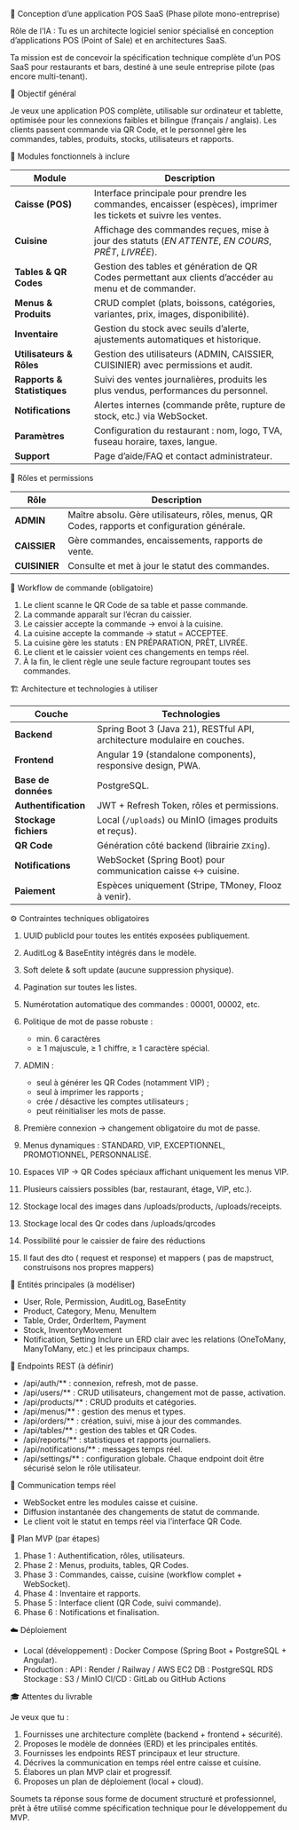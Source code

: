 🚀 Conception d’une application POS SaaS (Phase pilote mono-entreprise)

Rôle de l’IA :
Tu es un architecte logiciel senior spécialisé en conception d’applications POS (Point of Sale) et en architectures SaaS.

Ta mission est de concevoir la spécification technique complète d’un POS SaaS pour restaurants et bars, destiné à une seule entreprise pilote (pas encore multi-tenant).

🎯 Objectif général

Je veux une application POS complète, utilisable sur ordinateur et tablette, optimisée pour les connexions faibles et bilingue (français / anglais).
Les clients passent commande via QR Code, et le personnel gère les commandes, tables, produits, stocks, utilisateurs et rapports.

🧩 Modules fonctionnels à inclure

| Module                      | Description                                                                                                      |
| --------------------------- | ---------------------------------------------------------------------------------------------------------------- |
| **Caisse (POS)**            | Interface principale pour prendre les commandes, encaisser (espèces), imprimer les tickets et suivre les ventes. |
| **Cuisine**                 | Affichage des commandes reçues, mise à jour des statuts (*EN ATTENTE*, *EN COURS*, *PRÊT*, *LIVRÉE*).            |
| **Tables & QR Codes**       | Gestion des tables et génération de QR Codes permettant aux clients d’accéder au menu et de commander.           |
| **Menus & Produits**        | CRUD complet (plats, boissons, catégories, variantes, prix, images, disponibilité).                              |
| **Inventaire**              | Gestion du stock avec seuils d’alerte, ajustements automatiques et historique.                                   |
| **Utilisateurs & Rôles**    | Gestion des utilisateurs (ADMIN, CAISSIER, CUISINIER) avec permissions et audit.                                 |
| **Rapports & Statistiques** | Suivi des ventes journalières, produits les plus vendus, performances du personnel.                              |
| **Notifications**           | Alertes internes (commande prête, rupture de stock, etc.) via WebSocket.                                         |
| **Paramètres**              | Configuration du restaurant : nom, logo, TVA, fuseau horaire, taxes, langue.                                     |
| **Support**                 | Page d’aide/FAQ et contact administrateur.                                                                       |

👥 Rôles et permissions

| Rôle          | Description                                                                                   |
| ------------- | --------------------------------------------------------------------------------------------- |
| **ADMIN**     | Maître absolu. Gère utilisateurs, rôles, menus, QR Codes, rapports et configuration générale. |
| **CAISSIER**  | Gère commandes, encaissements, rapports de vente.                                             |
| **CUISINIER** | Consulte et met à jour le statut des commandes.                                               |

🔄 Workflow de commande (obligatoire)

1. Le client scanne le QR Code de sa table et passe commande.
2. La commande apparaît sur l’écran du caissier.
3. Le caissier accepte la commande → envoi à la cuisine.
4. La cuisine accepte la commande → statut = ACCEPTEE.
5. La cuisine gère les statuts : EN PRÉPARATION, PRÊT, LIVRÉE.
6. Le client et le caissier voient ces changements en temps réel.
7. À la fin, le client règle une seule facture regroupant toutes ses commandes.

🏗️ Architecture et technologies à utiliser

| Couche                | Technologies                                                              |
| --------------------- | ------------------------------------------------------------------------- |
| **Backend**           | Spring Boot 3 (Java 21), RESTful API, architecture modulaire en couches.  |   
| **Frontend**          | Angular 19 (standalone components), responsive design, PWA.               |
| **Base de données**   | PostgreSQL.                                                               |
| **Authentification**  | JWT + Refresh Token, rôles et permissions.                                |
| **Stockage fichiers** | Local (`/uploads`) ou MinIO (images produits et reçus).                   |
| **QR Code**           | Génération côté backend (librairie `ZXing`).                              |
| **Notifications**     | WebSocket (Spring Boot) pour communication caisse ↔ cuisine.              |
| **Paiement**          | Espèces uniquement (Stripe, TMoney, Flooz à venir).                       |

⚙️ Contraintes techniques obligatoires

1. UUID publicId pour toutes les entités exposées publiquement.
2. AuditLog & BaseEntity intégrés dans le modèle.
3. Soft delete & soft update (aucune suppression physique).
4. Pagination sur toutes les listes.
5. Numérotation automatique des commandes : 00001, 00002, etc.
6. Politique de mot de passe robuste :

      - min. 6 caractères
      - ≥ 1 majuscule, ≥ 1 chiffre, ≥ 1 caractère spécial.

7. ADMIN :

      - seul à générer les QR Codes (notamment VIP) ;
      - seul à imprimer les rapports ;
      - crée / désactive les comptes utilisateurs ;
      - peut réinitialiser les mots de passe.

8. Première connexion → changement obligatoire du mot de passe.
9. Menus dynamiques : STANDARD, VIP, EXCEPTIONNEL, PROMOTIONNEL, PERSONNALISÉ.
10. Espaces VIP → QR Codes spéciaux affichant uniquement les menus VIP.
11. Plusieurs caissiers possibles (bar, restaurant, étage, VIP, etc.).
12. Stockage local des images dans /uploads/products, /uploads/receipts.
13. Stockage local des Qr codes dans /uploads/qrcodes
14. Possibilité pour le caissier de faire des réductions
15. Il faut des dto ( request et response) et mappers ( pas de mapstruct, construisons nos propres mappers)

🧩 Entités principales (à modéliser)

- User, Role, Permission, AuditLog, BaseEntity
- Product, Category, Menu, MenuItem
- Table, Order, OrderItem, Payment
- Stock, InventoryMovement
- Notification, Setting
Inclure un ERD clair avec les relations (OneToMany, ManyToMany, etc.) et les principaux champs.

🔗 Endpoints REST (à définir)

- /api/auth/** : connexion, refresh, mot de passe.
- /api/users/** : CRUD utilisateurs, changement mot de passe, activation.
- /api/products/** : CRUD produits et catégories.
- /api/menus/** : gestion des menus et types.
- /api/orders/** : création, suivi, mise à jour des commandes.
- /api/tables/** : gestion des tables et QR Codes.
- /api/reports/** : statistiques et rapports journaliers.
- /api/notifications/** : messages temps réel.
- /api/settings/** : configuration globale.
Chaque endpoint doit être sécurisé selon le rôle utilisateur.

🔄 Communication temps réel

- WebSocket entre les modules caisse et cuisine.
- Diffusion instantanée des changements de statut de commande.
- Le client voit le statut en temps réel via l’interface QR Code.

🚀 Plan MVP (par étapes)

1. Phase 1 : Authentification, rôles, utilisateurs.
2. Phase 2 : Menus, produits, tables, QR Codes.
3. Phase 3 : Commandes, caisse, cuisine (workflow complet + WebSocket).
4. Phase 4 : Inventaire et rapports.
5. Phase 5 : Interface client (QR Code, suivi commande).
6. Phase 6 : Notifications et finalisation.

☁️ Déploiement

- Local (développement) : Docker Compose (Spring Boot + PostgreSQL + Angular).
- Production :
 API : Render / Railway / AWS EC2
DB : PostgreSQL RDS
Stockage : S3 / MinIO
CI/CD : GitLab ou GitHub Actions

🎓 Attentes du livrable

Je veux que tu :

1. Fournisses une architecture complète (backend + frontend + sécurité).
2. Proposes le modèle de données (ERD) et les principales entités.
3. Fournisses les endpoints REST principaux et leur structure.
4. Décrives la communication en temps réel entre caisse et cuisine.
5. Élabores un plan MVP clair et progressif.
6. Proposes un plan de déploiement (local + cloud).


Soumets ta réponse sous forme de document structuré et professionnel, prêt à être utilisé comme spécification technique pour le développement du MVP.